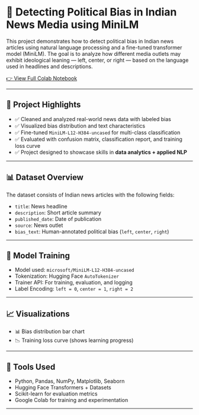 # 📰 Detecting Political Bias in Indian News Media using MiniLM

This project demonstrates how to detect political bias in Indian news articles using natural language processing and a fine-tuned transformer model (MiniLM). The goal is to analyze how different media outlets may exhibit ideological leaning — left, center, or right — based on the language used in headlines and descriptions.

[👉 View Full Colab Notebook](https://colab.research.google.com/drive/1Ms4h9XcNMvgWfW9fiB7LaNgC-BANWNG6?usp=sharing)

---

## 📌 Project Highlights

- ✅ Cleaned and analyzed real-world news data with labeled bias
- ✅ Visualized bias distribution and text characteristics
- ✅ Fine-tuned `MiniLM-L12-H384-uncased` for multi-class classification
- ✅ Evaluated with confusion matrix, classification report, and training loss curve
- ✅ Project designed to showcase skills in **data analytics + applied NLP**

---

## 📊 Dataset Overview

The dataset consists of Indian news articles with the following fields:

- `title`: News headline
- `description`: Short article summary
- `published_date`: Date of publication
- `source`: News outlet
- `bias_text`: Human-annotated political bias (`left`, `center`, `right`)

---

## 🧠 Model Training

- Model used: `microsoft/MiniLM-L12-H384-uncased`
- Tokenization: Hugging Face `AutoTokenizer`
- Trainer API: For training, evaluation, and logging
- Label Encoding: `left = 0`, `center = 1`, `right = 2`

---

## 📈 Visualizations

- 📊 Bias distribution bar chart
- 📉 Training loss curve (shows learning progress)

---

## 🔧 Tools Used

- Python, Pandas, NumPy, Matplotlib, Seaborn
- Hugging Face Transformers + Datasets
- Scikit-learn for evaluation metrics
- Google Colab for training and experimentation

---


